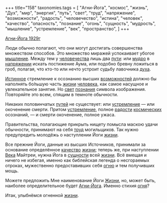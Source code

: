 +++
title="158"
taxonomies.tags = [
 "Агни-Йога",
 "космос",
 "жизнь",
 "Дух",
 "мир",
 "энергия",
 "путь",
 "свет",
 "труд",
 "напряжение",
 "возможности",
 "радость",
 "человечество",
 "истина",
 "человек",
 "качество",
 "опасность",
 "познание",
 "огонь",
 "сущность",
 "мудрость",
 "мышление",
 "устремление",
 "век",
 "пространство",
]
+++

[Агни-Йога 1929г](/agni/1929)

Люди обычно полагают, что они могут достигать совершенства множеством способов. Это множество миражей успокаивает убогое [мышление](/tags/мышление). Между тем у [человечества](/tags/человечество) лишь два [пути](/tags/путь): или [мудро](/tags/мудрость) в [напряжении](/tags/напряжение) искать постижение Аума, или подобно бревну ложиться в гроб, полагая, что кто-то или нечто устроит судьбу лавочника [духа](/tags/Дух).   

[Истинное](/tags/истина) стремление к осознанию высших [возможностей](/tags/возможности) должно бы наполнять бо́льшую часть [жизни](/tags/жизнь) [человека](/tags/человек), как самое насущное и увлекательное занятие. Но [свет](/tags/свет) [познания](/tags/познание) символа изображения. Повторяйте это всем, спящим в темноте обычности.   

Никаких половинчатых [путей](/tags/путь) не существует: или [устремление](/tags/устремление) — или окоченение смерти. Притом [устремление](/tags/устремление), полное [радости](/tags/радость) [космических](/tags/космос) осознаний, — и смерти окоченение, полное ужаса.   

Правительства, полагающие прикрыть нищету помысла маскою удачи обычности, принимают на себя [труд](/tags/труд) могильщиков. Так нужно предупредить молодёжь о наступлении Йоги [жизни](/tags/жизнь).   

Все прежние Йоги, данные из высших Источников, принимали за основание определённое [качество](/tags/качество) [жизни](/tags/жизнь); теперь же, при наступлении [Века](/tags/век) Майтреи, нужна Йога в [сущности](/tags/сущность) всей [жизни](/tags/жизнь). Всё вмещая и ничего не избегая, именно как библейская легенда о несгораемых отроках, мужественно предоставивших себя [огню](/tags/огонь) и тем получивших мощь.   

Можете предложить Мне наименование Йоги [Жизни](/tags/жизнь), но, может быть, наиболее определительное будет [Агни-Йога](/tags/Агни-Йога). Именно стихия [огня](/tags/пространство)?   

Итак, улыбнёмся огненной [жизни](/tags/жизнь).